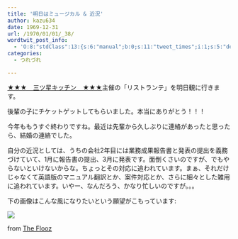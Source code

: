 ```yaml
---
title: '明日はミュージカル & 近況'
author: kazu634
date: 1969-12-31
url: /1970/01/01/_38/
wordtwit_post_info:
  - 'O:8:"stdClass":13:{s:6:"manual";b:0;s:11:"tweet_times";i:1;s:5:"delay";i:0;s:7:"enabled";i:1;s:10:"separation";s:2:"60";s:7:"version";s:3:"3.7";s:14:"tweet_template";b:0;s:6:"status";i:2;s:6:"result";a:0:{}s:13:"tweet_counter";i:2;s:13:"tweet_log_ids";a:1:{i:0;i:4981;}s:9:"hash_tags";a:0:{}s:8:"accounts";a:1:{i:0;s:7:"kazu634";}}'
categories:
  - つれづれ

---
```

<div class="section">
<p>
<a href="http://www.m-kitchen.jp/index.html" onclick="__gaTracker('send', 'event', 'outbound-article', 'http://www.m-kitchen.jp/index.html', '★★★　三ツ星キッチン　★★★');" target="_blank">★★★　三ツ星キッチン　★★★</a>主催の「リストランテ」を明日観に行きます。
</p>
  
<p>
    後輩の子にチケットゲットしてもらいました。本当にありがとう！！！
</p>
  
<p>
</p>
  
<p>
    今年ももうすぐ終わりですね。最近は先輩から久しぶりに連絡があったと思ったら、結婚の連絡でした。
</p>
  
<p>
    自分の近況としては、うちの会社2年目には業務成果報告書と発表の提出を義務づけていて、1月に報告書の提出、3月に発表です。面倒くさいのですが、でもやらないといけないからな。ちょっとその対応に追われています。まぁ、それだけじゃなくて英語版のマニュアル翻訳とか、案件対応とか、さらに細々とした雑用に追われています。いやー、なんだろう、かなり忙しいのですが。。。
</p>
  
<p>
    下の画像はこんな風になりたいという願望がこもっています:
</p>
  
<p>
<center>
</center>
</p>
  
<p>
<a href="http://flickr.com/photos/flooznyc/3171274647/" onclick="__gaTracker('send', 'event', 'outbound-article', 'http://flickr.com/photos/flooznyc/3171274647/', '');" title="Day254, Here I sit, working...hahaha"><img src="http://farm4.static.flickr.com/3506/3171274647_4a24d97987.jpg" /></a>
</p>
  
<p>
    from <a href="http://flickr.com/people/flooznyc/" onclick="__gaTracker('send', 'event', 'outbound-article', 'http://flickr.com/people/flooznyc/', 'The Flooz');">The Flooz</a>
</p></p>
</div>